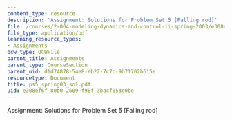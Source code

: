 ```yaml
---
content_type: resource
description: 'Assignment: Solutions for Problem Set 5 [Falling rod]'
file: /courses/2-004-modeling-dynamics-and-control-ii-spring-2003/e308ef6f80b02609f98f3bacf053c0be_ps5_spring03_sol.pdf
file_type: application/pdf
learning_resource_types:
- Assignments
ocw_type: OCWFile
parent_title: Assignments
parent_type: CourseSection
parent_uid: d1d74878-54e8-eb22-7c7b-9b71702b615e
resourcetype: Document
title: ps5_spring03_sol.pdf
uid: e308ef6f-80b0-2609-f98f-3bacf053c0be
---
```

Assignment: Solutions for Problem Set 5 [Falling rod]

